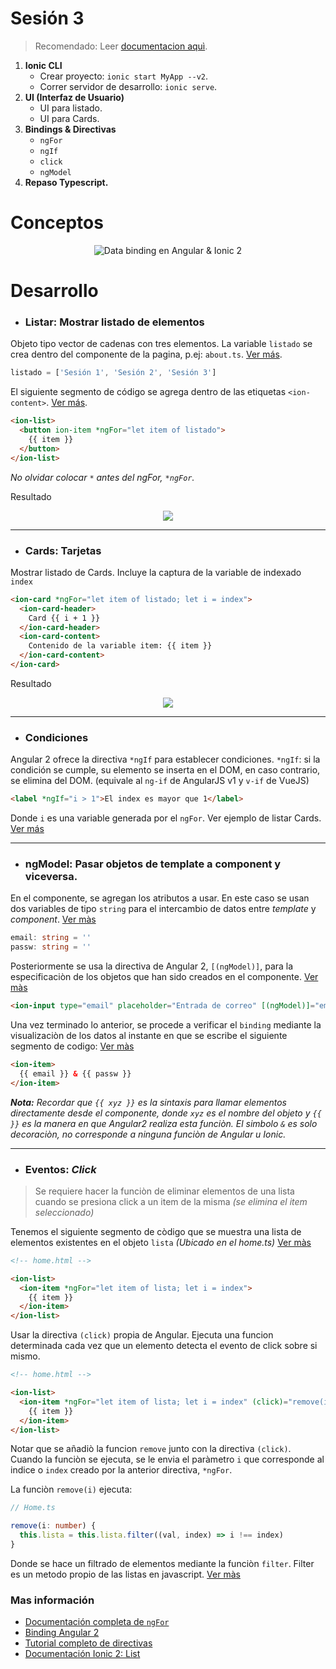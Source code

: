# **Sesión 3**

> Recomendado: Leer [documentacion aquì](https://github.com/juliandavidmr/TallerAppsIonic/tree/master/docs).

1. **Ionic CLI**
    - Crear proyecto: `ionic start MyApp --v2`.
    - Correr servidor de desarrollo: `ionic serve`.
3. **UI (Interfaz de Usuario)**
    - UI para listado.
    - UI para Cards.
3. **Bindings & Directivas**
    - `ngFor`
    - `ngIf`
    - `click`
    - `ngModel`
2. **Repaso Typescript.**

# **Conceptos**
<center>
<img src="../recursos/component-databinding.png" title="Data binding en Angular & Ionic 2"/>
</center>


# **Desarrollo**

- ### **Listar:** Mostrar listado de elementos

Objeto tipo vector de cadenas con tres elementos. La variable `listado` se
crea dentro del componente de la pagina, p.ej: `about.ts`. [Ver más](https://github.com/juliandavidmr/TallerAppsIonic/blob/276041c7d2f908da716f405383e800eab22f9b6c/src/pages/about/about.ts#L10).
```typescript
listado = ['Sesión 1', 'Sesión 2', 'Sesión 3']
```

El siguiente segmento de código se agrega dentro de las etiquetas `<ion-content>`. [Ver más](https://github.com/juliandavidmr/TallerAppsIonic/blob/276041c7d2f908da716f405383e800eab22f9b6c/src/pages/about/about.html#L11).
```html
<ion-list>
  <button ion-item *ngFor="let item of listado">
    {{ item }}
  </button>  
</ion-list>
```
_No olvidar colocar `*` antes del ngFor, `*ngFor`._

Resultado
<center>
  <img src="../recursos/giflistar1.gif"/>
</center>

----

- ### **Cards: Tarjetas** #

Mostrar listado de Cards. Incluye la captura de la variable de indexado `index`
```html
<ion-card *ngFor="let item of listado; let i = index">
  <ion-card-header>
    Card {{ i + 1 }}
  </ion-card-header>
  <ion-card-content>
    Contenido de la variable item: {{ item }}
  </ion-card-content>
</ion-card>
```

Resultado
<center>
  <img src="../recursos/giflistar_cards1.gif"/>
</center>


----

- ### **Condiciones**

Angular 2 ofrece la directiva `*ngIf` para establecer condiciones.
`*ngIf`: si la condición se cumple, su elemento se inserta en el DOM, en caso contrario, se elimina del DOM. (equivale al `ng-if` de AngularJS v1 y `v-if` de VueJS)

```html
<label *ngIf="i > 1">El index es mayor que 1</label>
```
Donde `i` es una variable generada por el `ngFor`. Ver ejemplo de listar Cards. [Ver más](https://github.com/juliandavidmr/TallerAppsIonic/blob/4d40320d8e55b1279e8964c0386f12fb7814f4a5/src/pages/about/about.html#L23)

----

- ### **ngModel**: Pasar objetos de template a component y viceversa.

En el componente, se agregan los atributos a usar. 
En este caso se usan dos variables de tipo `string` para el intercambio de datos entre _template_ y _component_. [Ver màs](https://github.com/juliandavidmr/TallerAppsIonic/blob/4c985d2c177072ddd7b329240fb8cebd31babbce/src/pages/home/home.ts#L11)
```ts
email: string = ''
passw: string = ''
```
Posteriormente se usa la directiva de Angular 2, `[(ngModel)]`, para la especificaciòn de los objetos que han sido creados en el componente. [Ver màs](https://github.com/juliandavidmr/TallerAppsIonic/blob/4c985d2c177072ddd7b329240fb8cebd31babbce/src/pages/home/home.html#L14)

```html
<ion-input type="email" placeholder="Entrada de correo" [(ngModel)]="email"></ion-input>
```

Una vez terminado lo anterior, se procede a verificar el `binding` mediante la visualizaciòn de los datos al instante en que se escribe el siguiente segmento de codigo:
[Ver màs]()
```html
<ion-item>
  {{ email }} & {{ passw }}
</ion-item>
```
_**Nota:** Recordar que `{{ xyz }}` es la sintaxis para llamar elementos directamente desde el componente, donde `xyz` es el nombre del objeto y `{{ }}` es la manera en que Angular2 realiza esta funciòn. El simbolo `&` es solo decoraciòn, no corresponde a ninguna funciòn de Angular u Ionic._

----

- ### **Eventos: _Click_**

> Se requiere hacer la funciòn de eliminar elementos de una lista cuando se presiona click a un item de la misma _(se elimina el item seleccionado)_

Tenemos el siguiente segmento de còdigo que se muestra una lista de elementos existentes en el objeto `lista` _(Ubicado en el home.ts)_ [Ver màs](https://github.com/juliandavidmr/TallerAppsIonic/blob/4c985d2c177072ddd7b329240fb8cebd31babbce/src/pages/home/home.html#L26)
```html
<!-- home.html -->

<ion-list>
  <ion-item *ngFor="let item of lista; let i = index">
    {{ item }}
  </ion-item>
</ion-list>
```

Usar la directiva `(click)` propia de Angular. Ejecuta una funcion determinada cada vez que un elemento detecta el evento de click sobre si mismo.

```html
<!-- home.html -->

<ion-list>
  <ion-item *ngFor="let item of lista; let i = index" (click)="remove(i)">
    {{ item }}
  </ion-item>
</ion-list>
```
Notar que se añadiò la funcion `remove` junto con la directiva `(click)`. Cuando la funciòn se ejecuta, se le envia el paràmetro `i` que corresponde al indice o `index` creado por la anterior directiva, `*ngFor`.

La funciòn `remove(i)` ejecuta:

```ts
// Home.ts

remove(i: number) {
  this.lista = this.lista.filter((val, index) => i !== index)
}
```
Donde se hace un filtrado de elementos mediante la funciòn `filter`. Filter es un metodo propio de las listas en javascript. [Ver màs](https://github.com/juliandavidmr/TallerAppsIonic/blob/4c985d2c177072ddd7b329240fb8cebd31babbce/src/pages/home/home.ts#L22)

### Mas información

- [Documentación completa de `ngFor`](https://angular.io/docs/ts/latest/guide/template-syntax.html#!#ngFor)
- [Binding Angular 2](https://blog.thoughtram.io/angular/2016/10/13/two-way-data-binding-in-angular-2.html)
- [Tutorial completo de directivas](http://blog.enriqueoriol.com/2016/07/introduccion-angular-2-parte-ii-binding-directivas.html)
- [Documentación Ionic 2: List](http://ionicframework.com/docs/components/#lists)